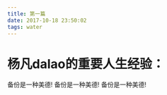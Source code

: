```yaml
---
title: 第一篇
date: 2017-10-18 23:50:02
tags: water
---
```


# 杨凡dalao的重要人生经验：
<!--more-->
备份是一种美德!
备份是一种美德!
备份是一种美德!

